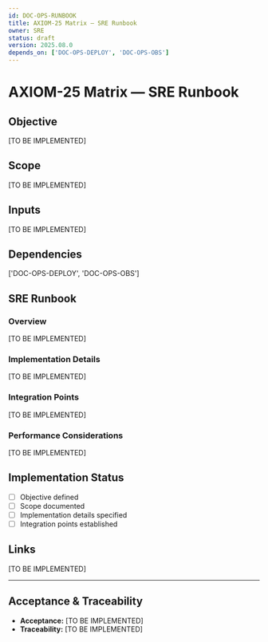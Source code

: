 ```yaml
---
id: DOC-OPS-RUNBOOK
title: AXIOM-25 Matrix — SRE Runbook
owner: SRE
status: draft
version: 2025.08.0
depends_on: ['DOC-OPS-DEPLOY', 'DOC-OPS-OBS']
---
```


# AXIOM-25 Matrix — SRE Runbook

## Objective
[TO BE IMPLEMENTED]

## Scope
[TO BE IMPLEMENTED]

## Inputs
[TO BE IMPLEMENTED]

## Dependencies
['DOC-OPS-DEPLOY', 'DOC-OPS-OBS']

## SRE Runbook

### Overview
[TO BE IMPLEMENTED]

### Implementation Details
[TO BE IMPLEMENTED]

### Integration Points
[TO BE IMPLEMENTED]

### Performance Considerations
[TO BE IMPLEMENTED]

## Implementation Status
- [ ] Objective defined
- [ ] Scope documented
- [ ] Implementation details specified
- [ ] Integration points established

## Links
[TO BE IMPLEMENTED]

---

## Acceptance & Traceability
- **Acceptance:** [TO BE IMPLEMENTED]
- **Traceability:** [TO BE IMPLEMENTED]
